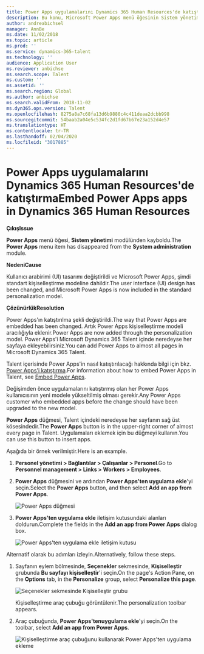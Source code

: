 ```yaml
---
title: Power Apps uygulamalarını Dynamics 365 Human Resources'de katıştırma
description: Bu konu, Microsoft Power Apps menü öğesinin Sistem yönetim modülünden kaybolduğu sorunu ortadan kaldırmayı açıklamaktadır.
author: andreabichsel
manager: AnnBe
ms.date: 11/02/2018
ms.topic: article
ms.prod: ''
ms.service: dynamics-365-talent
ms.technology: ''
audience: Application User
ms.reviewer: anbichse
ms.search.scope: Talent
ms.custom: ''
ms.assetid: ''
ms.search.region: Global
ms.author: anbichse
ms.search.validFrom: 2018-11-02
ms.dyn365.ops.version: Talent
ms.openlocfilehash: 8275a8a7c68fa13d6b9880c4c411deaa2dcbb998
ms.sourcegitcommit: 54baab2a04e5c534fc2d1fd67b67e23a152d4e57
ms.translationtype: HT
ms.contentlocale: tr-TR
ms.lasthandoff: 02/04/2020
ms.locfileid: "3017885"
---
```

# <a name="embed-power-apps-apps-in-dynamics-365-human-resources"></a><span data-ttu-id="ca70a-103">Power Apps uygulamalarını Dynamics 365 Human Resources'de katıştırma</span><span class="sxs-lookup"><span data-stu-id="ca70a-103">Embed Power Apps apps in Dynamics 365 Human Resources</span></span>

<span data-ttu-id="ca70a-104">**Çıkış**</span><span class="sxs-lookup"><span data-stu-id="ca70a-104">**Issue**</span></span>

<span data-ttu-id="ca70a-105">**Power Apps** menü öğesi, **Sistem yönetimi** modülünden kayboldu.</span><span class="sxs-lookup"><span data-stu-id="ca70a-105">The **Power Apps** menu item has disappeared from the **System administration** module.</span></span>

<span data-ttu-id="ca70a-106">**Nedeni**</span><span class="sxs-lookup"><span data-stu-id="ca70a-106">**Cause**</span></span>

<span data-ttu-id="ca70a-107">Kullanıcı arabirimi (UI) tasarımı değiştirildi ve Microsoft Power Apps, şimdi standart kişiselleştirme modeline dahildir.</span><span class="sxs-lookup"><span data-stu-id="ca70a-107">The user interface (UI) design has been changed, and Microsoft Power Apps is now included in the standard personalization model.</span></span>

<span data-ttu-id="ca70a-108">**Çözünürlük**</span><span class="sxs-lookup"><span data-stu-id="ca70a-108">**Resolution**</span></span>

<span data-ttu-id="ca70a-109">Power Apps'ın katıştırılma şekli değiştirildi.</span><span class="sxs-lookup"><span data-stu-id="ca70a-109">The way that Power Apps are embedded has been changed.</span></span> <span data-ttu-id="ca70a-110">Artık Power Apps kişiselleştirme modeli aracılığıyla eklenir.</span><span class="sxs-lookup"><span data-stu-id="ca70a-110">Power Apps are now added through the personalization model.</span></span> <span data-ttu-id="ca70a-111">Power Apps'i Microsoft Dynamics 365 Talent içinde neredeyse her sayfaya ekleyebilirsiniz.</span><span class="sxs-lookup"><span data-stu-id="ca70a-111">You can add Power Apps to almost all pages in Microsoft Dynamics 365 Talent.</span></span>

<span data-ttu-id="ca70a-112">Talent içerisinde Power Apps'in nasıl katıştırılacağı hakkında bilgi için bkz. [Power Apps'i katıştırma](https://docs.microsoft.com/dynamics365/unified-operations/fin-and-ops/get-started/embed-power-apps).</span><span class="sxs-lookup"><span data-stu-id="ca70a-112">For information about how to embed Power Apps in Talent, see [Embed Power Apps](https://docs.microsoft.com/dynamics365/unified-operations/fin-and-ops/get-started/embed-power-apps).</span></span>

<span data-ttu-id="ca70a-113">Değişimden önce uygulamalarını katıştırmış olan her Power Apps kullanıcısının yeni modele yükseltilmiş olması gerekir.</span><span class="sxs-lookup"><span data-stu-id="ca70a-113">Any Power Apps customer who embedded apps before the change should have been upgraded to the new model.</span></span>

<span data-ttu-id="ca70a-114">**Power Apps** düğmesi, Talent içindeki neredeyse her sayfanın sağ üst kösesindedir.</span><span class="sxs-lookup"><span data-stu-id="ca70a-114">The **Power Apps** button is in the upper-right corner of almost every page in Talent.</span></span> <span data-ttu-id="ca70a-115">Uygulamaları eklemek için bu düğmeyi kullanın.</span><span class="sxs-lookup"><span data-stu-id="ca70a-115">You can use this button to insert apps.</span></span>

<span data-ttu-id="ca70a-116">Aşağıda bir örnek verilmiştir.</span><span class="sxs-lookup"><span data-stu-id="ca70a-116">Here is an example.</span></span>

1. <span data-ttu-id="ca70a-117">**Personel yönetimi \> Bağlantılar \> Çalışanlar \> Personel**.</span><span class="sxs-lookup"><span data-stu-id="ca70a-117">Go to **Personnel management \> Links \> Workers \> Employees**.</span></span>
2. <span data-ttu-id="ca70a-118">**Power Apps** düğmesini ve ardından **Power Apps'ten uygulama ekle**'yi seçin.</span><span class="sxs-lookup"><span data-stu-id="ca70a-118">Select the **Power Apps** button, and then select **Add an app from Power Apps**.</span></span>

    ![Power Apps düğmesi](media/png.png)

3. <span data-ttu-id="ca70a-120">**Power Apps'ten uygulama ekle** iletişim kutusundaki alanları doldurun.</span><span class="sxs-lookup"><span data-stu-id="ca70a-120">Complete the fields in the **Add an app from Power Apps** dialog box.</span></span>

    ![Power Apps'ten uygulama ekle iletişim kutusu](media/insert-powerapp.png)

<span data-ttu-id="ca70a-122">Alternatif olarak bu adımları izleyin.</span><span class="sxs-lookup"><span data-stu-id="ca70a-122">Alternatively, follow these steps.</span></span>

1. <span data-ttu-id="ca70a-123">Sayfanın eylem bölmesinde, **Seçenekler** sekmesinde, **Kişiselleştir** grubunda **Bu sayfayı kişiselleştir**'i seçin.</span><span class="sxs-lookup"><span data-stu-id="ca70a-123">On the page's Action Pane, on the **Options** tab, in the **Personalize** group, select **Personalize this page**.</span></span>

    ![Seçenekler sekmesinde Kişiselleştir grubu](media/options.png)

    <span data-ttu-id="ca70a-125">Kişiselleştirme araç çubuğu görüntülenir.</span><span class="sxs-lookup"><span data-stu-id="ca70a-125">The personalization toolbar appears.</span></span>

2. <span data-ttu-id="ca70a-126">Araç çubuğunda, **Power Apps'tenuygulama ekle**'yi seçin.</span><span class="sxs-lookup"><span data-stu-id="ca70a-126">On the toolbar, select **Add an app from Power Apps**.</span></span>

    ![Kişiselleştirme araç çubuğunu kullanarak Power Apps'ten uygulama ekleme](media/powerapp-bar.png)

